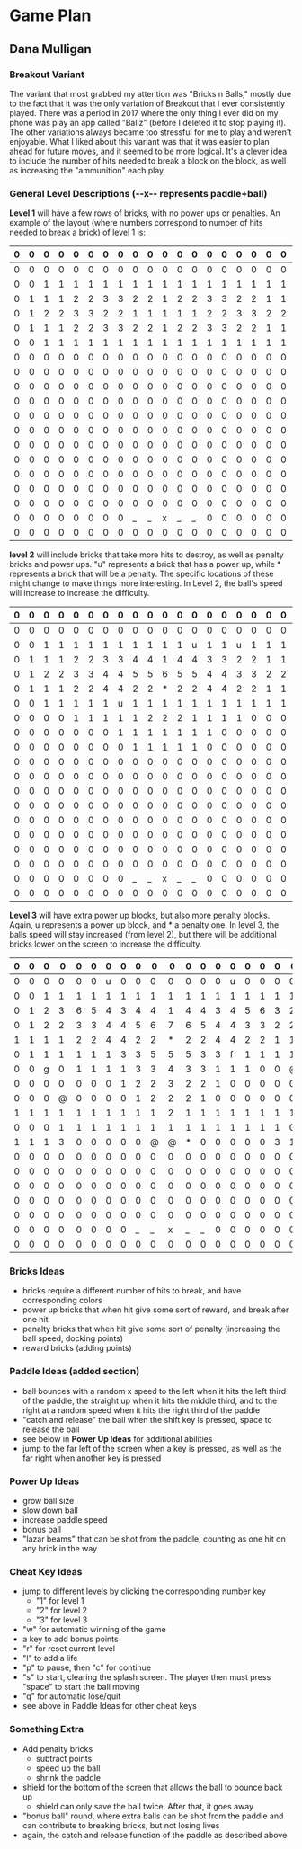 # Game Plan
## Dana Mulligan

### Breakout Variant
The variant that most grabbed my attention was "Bricks n Balls,"
mostly due to the fact that it was the only variation of Breakout that I ever 
consistently played. There was a period in 2017 where the only thing I ever did
on my phone was play an app called "Ballz" (before I deleted it to stop playing it).
The other variations always became too stressful for me to play and weren't enjoyable. 
What I liked about this variant was that it was easier to plan ahead for future moves,
and it seemed to be more logical. It's a clever idea to include the number of hits needed
to break a block on the block, as well as increasing the "ammunition" each play. 
### General Level Descriptions (--x-- represents paddle+ball)
**Level 1** will have a few rows of bricks, with no power ups or penalties.
An example of the layout (where numbers correspond to number of hits needed
to break a brick) of level 1 is:

|0|0|0|0|0|0|0|0|0|0|0|0|0|0|0|0|0|0|0|0|0|
---|---|---|---|---|---|---|---|---|---|---|---|---|---|---|---|---|---|---|---|---
|0|0|0|0|0|0|0|0|0|0|0|0|0|0|0|0|0|0|0|0|0|
|0|0|1|1|1|1|1|1|1|1|1|1|1|1|1|1|1|1|1|0|0|
|0|1|1|1|2|2|3|3|2|2|1|2|2|3|3|2|2|1|1|1|0|
|0|1|2|2|3|3|2|2|1|1|1|1|1|2|2|3|3|2|2|1|0|
|0|1|1|1|2|2|3|3|2|2|1|2|2|3|3|2|2|1|1|1|0|
|0|0|1|1|1|1|1|1|1|1|1|1|1|1|1|1|1|1|1|0|0|
|0|0|0|0|0|0|0|0|0|0|0|0|0|0|0|0|0|0|0|0|0|
|0|0|0|0|0|0|0|0|0|0|0|0|0|0|0|0|0|0|0|0|0|
|0|0|0|0|0|0|0|0|0|0|0|0|0|0|0|0|0|0|0|0|0|
|0|0|0|0|0|0|0|0|0|0|0|0|0|0|0|0|0|0|0|0|0|
|0|0|0|0|0|0|0|0|0|0|0|0|0|0|0|0|0|0|0|0|0|
|0|0|0|0|0|0|0|0|0|0|0|0|0|0|0|0|0|0|0|0|0|
|0|0|0|0|0|0|0|0|0|0|0|0|0|0|0|0|0|0|0|0|0|
|0|0|0|0|0|0|0|0|0|0|0|0|0|0|0|0|0|0|0|0|0|
|0|0|0|0|0|0|0|0|0|0|0|0|0|0|0|0|0|0|0|0|0|
|0|0|0|0|0|0|0|0|0|0|0|0|0|0|0|0|0|0|0|0|0|
|0|0|0|0|0|0|0|0|0|0|0|0|0|0|0|0|0|0|0|0|0|
|0|0|0|0|0|0|0|0|_|_|x|_|_|0|0|0|0|0|0|0|0|
|0|0|0|0|0|0|0|0|0|0|0|0|0|0|0|0|0|0|0|0|0|

**level 2** will include bricks that take more hits to destroy, as
well as penalty bricks and power ups. "u" represents a brick that
has a power up, while * represents a brick that will be a penalty. 
The specific locations of these might change to make things more interesting.
In Level 2, the ball's speed will increase to increase the difficulty.

|0|0|0|0|0|0|0|0|0|0|0|0|0|0|0|0|0|0|0|0|0|
---|---|---|---|---|---|---|---|---|---|---|---|---|---|---|---|---|---|---|---|---
|0|0|0|0|0|0|0|0|0|0|0|0|0|0|0|0|0|0|0|0|0|
|0|0|1|1|1|1|1|1|1|1|1|1|u|1|1|u|1|1|1|0|0|
|0|1|1|1|2|2|3|3|4|4|1|4|4|3|3|2|2|1|1|1|0|
|0|1|2|2|3|3|4|4|5|5|6|5|5|4|4|3|3|2|2|1|0|
|0|1|1|1|2|2|4|4|2|2|*|2|2|4|4|2|2|1|1|1|0|
|0|0|1|1|1|1|1|u|1|1|1|1|1|1|1|1|1|1|1|0|0|
|0|0|0|0|1|1|1|1|1|2|2|2|1|1|1|1|0|0|0|0|0|
|0|0|0|0|0|0|0|1|1|1|1|1|1|1|0|0|0|0|0|0|0|
|0|0|0|0|0|0|0|0|1|1|1|1|1|0|0|0|0|0|0|0|0|
|0|0|0|0|0|0|0|0|0|0|0|0|0|0|0|0|0|0|0|0|0|
|0|0|0|0|0|0|0|0|0|0|0|0|0|0|0|0|0|0|0|0|0|           
|0|0|0|0|0|0|0|0|0|0|0|0|0|0|0|0|0|0|0|0|0|
|0|0|0|0|0|0|0|0|0|0|0|0|0|0|0|0|0|0|0|0|0|           
|0|0|0|0|0|0|0|0|0|0|0|0|0|0|0|0|0|0|0|0|0|
|0|0|0|0|0|0|0|0|0|0|0|0|0|0|0|0|0|0|0|0|0|           
|0|0|0|0|0|0|0|0|0|0|0|0|0|0|0|0|0|0|0|0|0|
|0|0|0|0|0|0|0|0|0|0|0|0|0|0|0|0|0|0|0|0|0|           
|0|0|0|0|0|0|0|0|_|_|x|_|_|0|0|0|0|0|0|0|0|
|0|0|0|0|0|0|0|0|0|0|0|0|0|0|0|0|0|0|0|0|0|

**Level 3** will have extra power up blocks, but also more penalty blocks.
 Again, u represents a power up block, and * a penalty one. In level 3, the
 balls speed will stay increased (from level 2), but there will be additional
 bricks lower on the screen to increase the difficulty.
 
|0|0|0|0|0|0|0|0|0|0|0|0|0|0|0|0|0|0|0|0|0
---|---|---|---|---|---|---|---|---|---|---|---|---|---|---|---|---|---|---|---|---
|0|0|0|0|0|0|u|0|0|0|0|0|0|0|u|0|0|0|0|0|0|
|0|0|1|1|1|1|1|1|1|1|1|1|1|1|1|1|1|1|1|0|0|
|0|1|2|3|6|5|4|3|4|4|1|4|4|3|4|5|6|3|2|1|0|
|0|1|2|2|3|3|4|4|5|6|7|6|5|4|4|3|3|2|2|1|0|
|1|1|1|1|2|2|4|4|2|2|*|2|2|4|4|2|2|1|1|1|1|
|0|1|1|1|1|1|1|3|3|5|5|5|3|3|f|1|1|1|1|1|0|
|0|0|g|0|1|1|1|1|3|3|4|3|3|1|1|1|0|0|@|0|0|
|0|0|0|0|0|0|0|1|2|2|3|2|2|1|0|0|0|0|0|0|0|
|0|0|0|@|0|0|0|0|1|2|2|2|1|0|0|0|0|0|0|0|0|
|1|1|1|1|1|1|1|1|1|1|2|1|1|1|1|1|1|1|1|1|1|
|0|0|0|1|1|1|1|1|1|1|1|1|1|1|1|1|1|1|0|0|0|
|1|1|1|3|0|0|0|0|0|@|@|*|0|0|0|0|0|3|1|1|1|
|0|0|0|0|0|0|0|0|0|0|0|0|0|0|0|0|0|0|0|0|0|
|0|0|0|0|0|0|0|0|0|0|0|0|0|0|0|0|0|0|0|0|0|
|0|0|0|0|0|0|0|0|0|0|0|0|0|0|0|0|0|0|0|0|0|
|0|0|0|0|0|0|0|0|0|0|0|0|0|0|0|0|0|0|0|0|0|
|0|0|0|0|0|0|0|0|0|0|0|0|0|0|0|0|0|0|0|0|0|
|0|0|0|0|0|0|0|0|_|_|x|_|_|0|0|0|0|0|0|0|0|
|0|0|0|0|0|0|0|0|0|0|0|0|0|0|0|0|0|0|0|0|0|

### Bricks Ideas
 - bricks require a different number of hits to break, and have corresponding colors
 - power up bricks that when hit give some sort of reward, and break after one hit
 - penalty bricks that when hit give some sort of penalty (increasing the ball speed, docking points)
 - reward bricks (adding points)

### Paddle Ideas (added section)
 - ball bounces with a random x speed to the left when it hits the left third of the paddle,
 the straight up when it hits the middle third, and to the right at a random speed when it hits
 the right third of the paddle
 - "catch and release" the ball when the shift key is pressed, space to release the ball
 - see below in **Power Up Ideas** for additional abilities
 - jump to the far left of the screen when a key is pressed, as well as the far right when another key is pressed

 
### Power Up Ideas
 - grow ball size
 - slow down ball 
 - increase paddle speed
 - bonus ball
 - "lazar beams" that can be shot from the paddle, counting as one hit on any brick in the way

### Cheat Key Ideas
 - jump to different levels by clicking the corresponding number key
    * "1" for level 1
    * "2" for level 2
    * "3" for level 3
 - "w" for automatic winning of the game
 - a key to add bonus points
 - "r" for reset current level 
 - "l" to add a life
 - "p" to pause, then "c" for continue
 - "s" to start, clearing the splash screen. The player then must press "space" to
 start the ball moving
 - "q" for automatic lose/quit
 - see above in Paddle Ideas for other cheat keys
 
### Something Extra
 - Add penalty bricks
   * subtract points
   * speed up the ball
   * shrink the paddle
 - shield for the bottom of the screen that allows the ball to bounce back up
    * shield can only save the ball twice. After that, it goes away
 - "bonus ball" round, where extra balls can be shot from the paddle
  and can contribute to breaking bricks, but not losing lives
  - again, the catch and release function of the paddle as described above